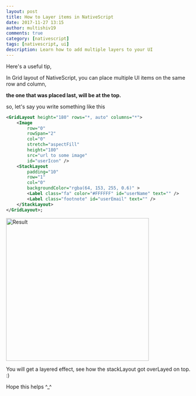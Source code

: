 ```yaml
---
layout: post
title: How to Layer items in NativeScript
date: 2017-11-27 13:15
author: multishiv19
comments: true
category: [nativescript]
tags: [nativescript, ui]
description: Learn how to add multiple layers to your UI
---
```


Here's a useful tip,

In Grid layout of NativeScript, you can place multiple UI items on the same row
and column,

**the one that was placed last, will be at the top.**

so, let's say you write something like this

```xml
<GridLayout height="180" rows="*, auto" columns="*">
    <Image
        row="0"
        rowSpan="2"
        col="0"
        stretch="aspectFill"
        height="180"
        src="url to some image"
        id="userIcon" />
    <StackLayout
        padding="10"
        row="1"
        col="0"
        backgroundColor="rgba(64, 153, 255, 0.6)" >
        <Label class="fa" color="#FFFFFF" id="userName" text="" />
        <Label class="footnote" id="userEmail" text="" />
    </StackLayout>
</GridLayout>;
```

<img src="https://discourse-cdn-sjc2.com/standard13/uploads/nativescript/optimized/2X/e/eaba6ed9929f9dee1c2f8796e64660e0cba57970_1_690x399.jpeg" alt="Result" width="390" />

You will get a layered effect, see how the stackLayout got overLayed on top. :)

Hope this helps ^_^
